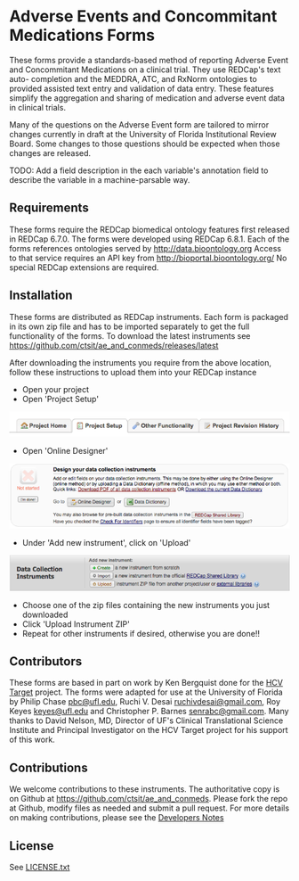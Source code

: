 # Adverse Events and Concommitant Medications Forms

These forms provide a standards-based method of reporting Adverse Event and
Concommitant Medications on a clinical trial. They use REDCap's text auto-
completion and the MEDDRA, ATC, and RxNorm ontologies to provided assisted
text entry and validation of data entry. These features simplify the
aggregation and sharing of medication and adverse event data in clinical
trials.

Many of the questions on the Adverse Event form are tailored to mirror changes
currently in draft at the University of Florida Institutional Review Board.
Some changes to those questions should be expected when those changes are
released.

TODO: Add a field description in the each variable's annotation field to
describe the variable in a machine-parsable way.

## Requirements

These forms require the REDCap biomedical ontology features first released in
REDCap 6.7.0.  The forms were developed using REDCap 6.8.1.  Each of the forms
references ontologies served by http://data.bioontology.org  Access to that
service requires an API key from http://bioportal.bioontology.org/  No special
REDCap extensions are required.

## Installation

These forms are distributed as REDCap instruments. Each form is packaged in
its own zip file and has to be imported separately to get the full
functionality of the forms.  To download the latest instruments see
https://github.com/ctsit/ae_and_conmeds/releases/latest

After downloading the instruments you require from the above location, follow
these instructions to upload them into your REDCap instance

* Open your project
* Open 'Project Setup'

![Project Setup](readme_images/project_setup.png)

* Open 'Online Designer'

![Online Designer](readme_images/online_designer.png)

* Under 'Add new instrument', click on 'Upload'

![Add New Instrument](readme_images/add_new_instrument.png)

* Choose one of the zip files containing the new instruments you just downloaded
* Click 'Upload Instrument ZIP'
* Repeat for other instruments if desired, otherwise you are done!!

## Contributors

These forms are based in part on work by Ken Bergquist done for the [HCV
Target](http://www.hcvtarget.org/) project.  The forms were adapted for use at
the University of Florida by Philip Chase <pbc@ufl.edu>, Ruchi V. Desai
<ruchivdesai@gmail.com>, Roy Keyes <keyes@ufl.edu> and Christopher P. Barnes
<senrabc@gmail.com>.  Many thanks to David Nelson, MD, Director of UF's
Clinical Translational Science Institute and Principal Investigator on the HCV
Target project for his support of this work.

## Contributions

We welcome contributions to these instruments.  The authoritative copy is on
Github at https://github.com/ctsit/ae_and_conmeds.  Please fork the repo at
Github, modify files as needed and submit a pull request.  For more details on
making contributions, please see the [Developers Notes](README-developer.md)

## License

See [LICENSE.txt](LICENSE.txt)
